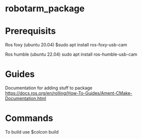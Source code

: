 # robotarm_package

# Prerequisits
Ros foxy (ubuntu 20.04)
$sudo apt install ros-foxy-usb-cam

Ros humble (ubuntu 22.04)
sudo apt install ros-humble-usb-cam


# Guides
Documentation for adding stuff to package
https://docs.ros.org/en/rolling/How-To-Guides/Ament-CMake-Documentation.html

# Commands
To build use
$colcon build


